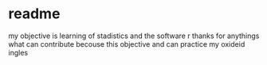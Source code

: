 # readme
my objective is learning of stadistics and  the software r 
thanks for anythings what can contribute becouse this objective
and can practice my oxideid ingles
